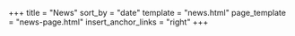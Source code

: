 +++
title = "News"
sort_by = "date"
template = "news.html"
page_template = "news-page.html"
insert_anchor_links = "right"
+++
